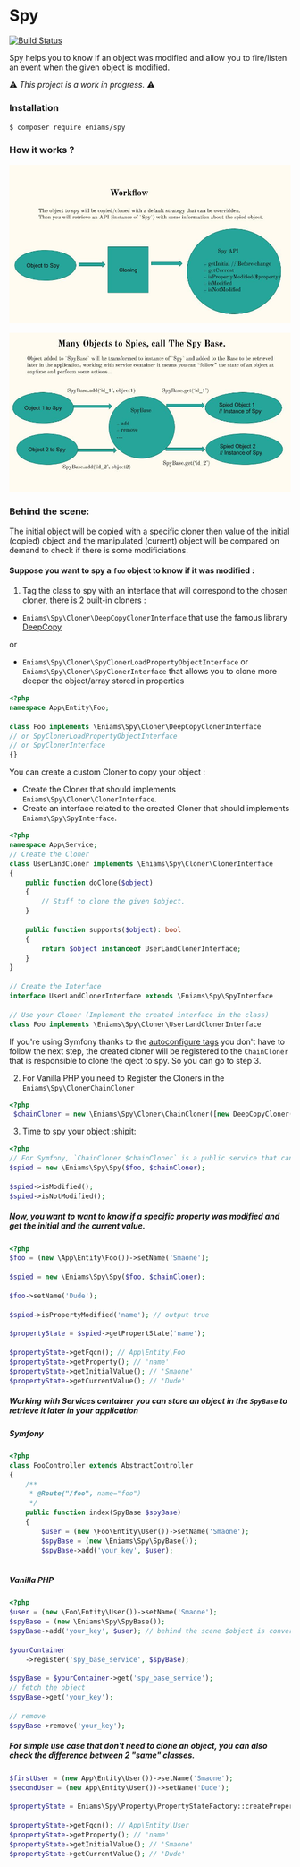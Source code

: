 # Spy

[![Build Status](https://travis-ci.com/ismail1432/spy.svg?branch=master)](https://travis-ci.org/ismail1432/spy)

Spy helps you to know if an object was modified and allow you to fire/listen an event when the given object is modified.  

⚠️ *This project is a work in progress.* ⚠️

### Installation

```ssh
$ composer require eniams/spy
```

### How it works ?

![Spy Workflow](/images/spy_workflow.jpg?raw=true)

![SpyBase Workflow](/images/spy_base_workflow.jpg?raw=true)

### Behind the scene:

The initial object will be copied with a specific cloner then value of the initial (copied) object and the manipulated (current) object will be compared on demand to check if there is some modificiations.

#### Suppose you want to spy a `foo` object to know if it was modified :

1. Tag the class to spy with an interface that will correspond to the chosen cloner, there is 2 built-in cloners :
 -  `Eniams\Spy\Cloner\DeepCopyClonerInterface` that use the famous library [DeepCopy](https://github.com/myclabs/DeepCopy)

 or
 -  `Eniams\Spy\Cloner\SpyClonerLoadPropertyObjectInterface` or `Eniams\Spy\Cloner\SpyClonerInterface` that allows you to clone more deeper the object/array stored in properties

```php
<?php
namespace App\Entity\Foo;

class Foo implements \Eniams\Spy\Cloner\DeepCopyClonerInterface
// or SpyClonerLoadPropertyObjectInterface 
// or SpyClonerInterface
{}
```

You can create a custom Cloner to copy your object :
-   Create the Cloner that should implements `Eniams\Spy\Cloner\ClonerInterface`.
-   Create an interface related to the created Cloner that should implements `Eniams\Spy\SpyInterface`.

```php
<?php
namespace App\Service;
// Create the Cloner
class UserLandCloner implements \Eniams\Spy\Cloner\ClonerInterface
{
    public function doClone($object)
    {
        // Stuff to clone the given $object.
    }
    
    public function supports($object): bool
    {
        return $object instanceof UserLandClonerInterface;
    }   
}

// Create the Interface
interface UserLandClonerInterface extends \Eniams\Spy\SpyInterface

// Use your Cloner (Implement the created interface in the class) 
class Foo implements \Eniams\Spy\Cloner\UserLandClonerInterface

```

If you're using Symfony thanks to the [autoconfigure tags](https://symfony.com/doc/current/service_container/tags.html) you don't have to follow the next step, the created cloner will be 
registered to the `ChainCloner` that is responsible to clone the oject to spy.
So you can go to step 3.
 
2. For Vanilla PHP you need to Register the Cloners in the `Eniams\Spy\ClonerChainCloner`

```php
<?php
 $chainCloner = new \Eniams\Spy\Cloner\ChainCloner([new DeepCopyCloner(), new SpyCloner(), new UserLandCloner()]);
```

3. Time to spy your object :shipit: 

```php
<?php
// For Symfony, `ChainCloner $chainCloner` is a public service that can be retrieve from the container.
$spied = new \Eniams\Spy\Spy($foo, $chainCloner); 

$spied->isModified();
$spied->isNotModified();
```

##### Now, you want to want to know if a specific property was modified and get the initial and the current value.
```php
<?php
$foo = (new \App\Entity\Foo())->setName('Smaone');

$spied = new \Eniams\Spy\Spy($foo, $chainCloner);

$foo->setName('Dude');

$spied->isPropertyModified('name'); // output true

$propertyState = $spied->getPropertState('name');

$propertyState->getFqcn(); // App\Entity\Foo
$propertyState->getProperty(); // 'name'
$propertyState->getInitialValue(); // 'Smaone'
$propertyState->getCurrentValue(); // 'Dude'
```

##### Working with Services container you can store an object in the `SpyBase` to retrieve it later in your application 

##### Symfony
```php
<?php
class FooController extends AbstractController
{
    /**
     * @Route("/foo", name="foo")
     */
    public function index(SpyBase $spyBase)
    {
        $user = (new \Foo\Entity\User())->setName('Smaone');
        $spyBase = (new \Eniams\Spy\SpyBase());
        $spyBase->add('your_key', $user);
        
```
##### Vanilla PHP
```php
<?php
$user = (new \Foo\Entity\User())->setName('Smaone');
$spyBase = (new \Eniams\Spy\SpyBase());
$spyBase->add('your_key', $user); // behind the scene $object is converted to a \Eniams\Spy\Spy object and the cloner class will be resolve by the interface implemented by the $object.

$yourContainer
    ->register('spy_base_service', $spyBase);

$spyBase = $yourContainer->get('spy_base_service');
// fetch the object
$spyBase->get('your_key');

// remove
$spyBase->remove('your_key');
```

##### For simple use case that don't need to clone an object, you can also check the difference between 2 "same" classes.
```php
$firstUser = (new App\Entity\User())->setName('Smaone');
$secondUser = (new App\Entity\User())->setName('Dude');

$propertyState = Eniams\Spy\Property\PropertyStateFactory::createPropertyState('name', $firstUser, $secondUser);

$propertyState->getFqcn(); // App\Entity\User
$propertyState->getProperty(); // 'name'
$propertyState->getInitialValue(); // 'Smaone'
$propertyState->getCurrentValue(); // 'Dude'
``` 
